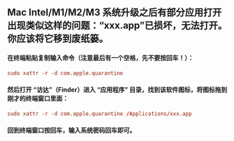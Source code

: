 ## Mac Intel/M1/M2/M3 系统升级之后有部分应用打开出现类似这样的问题：“xxx.app”已损坏，无法打开。 你应该将它移到废纸篓。

#### 在终端粘贴复制输入命令（注意最后有一个空格，先不要按回车！）：

```toml
sudo xattr -r -d com.apple.quarantine
```
#### 然后打开 “访达”（Finder）进入 “应用程序” 目录，找到该软件图标，将图标拖到刚才的终端窗口里面：

```toml
sudo xattr -r -d com.apple.quarantine /Applications/xxx.app
```
#### 回到终端窗口按回车，输入系统密码回车即可。